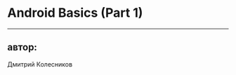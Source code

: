 <!-- .slide:    data-background-color="#fff" -->
<!-- .slide:    data-background-image="css/theme/img/background_title.svg" -->
<!-- .slide:    data-background-position="right bottom" -->
<!-- .slide:    data-background-size="16.2em 15.5em" -->
<!-- .slide:    class="center noveo-title" -->
<!-- .slide:    data-transition="convex" -->

# Android Basics (Part 1)

<hr class="title-separator"/>

## автор:

Дмитрий Колесников